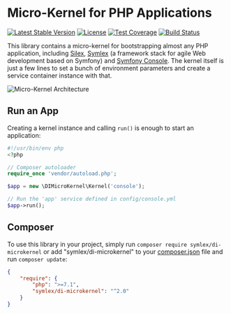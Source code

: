 # Micro-Kernel for PHP Applications

[![Latest Stable Version](https://poser.pugx.org/symlex/di-microkernel/v/stable.svg)](https://packagist.org/packages/symlex/di-microkernel)
[![License](https://poser.pugx.org/symlex/di-microkernel/license.svg)](https://packagist.org/packages/symlex/di-microkernel)
[![Test Coverage](https://codecov.io/gh/symlex/di-microkernel/branch/master/graph/badge.svg)](https://codecov.io/gh/symlex/di-microkernel)
[![Build Status](https://travis-ci.org/symlex/di-microkernel.png?branch=master)](https://travis-ci.org/symlex/di-microkernel)

This library contains a micro-kernel for bootstrapping almost any PHP application, including [Silex](https://silex.symfony.com/),
[Symlex](https://github.com/symlex/symlex) (a framework stack for agile Web development based on Symfony) 
and [Symfony Console](https://symfony.com/doc/current/components/console.html). 
The kernel itself is just a few lines to set a bunch of environment parameters and create a service container 
instance with that.

![Micro-Kernel Architecture](img/architecture.svg)

## Run an App ##

Creating a kernel instance and calling `run()` is enough to start an application:

```php
#!/usr/bin/env php
<?php

// Composer autoloader
require_once 'vendor/autoload.php'; 

$app = new \DIMicroKernel\Kernel('console');

// Run the 'app' service defined in config/console.yml
$app->run(); 
```

## Composer ##

To use this library in your project, simply run `composer require symlex/di-microkernel` or
add "symlex/di-microkernel" to your [composer.json](https://getcomposer.org/doc/04-schema.md) file and run `composer update`:

```json
{
    "require": {
        "php": ">=7.1",
        "symlex/di-microkernel": "^2.0"
    }
}
```